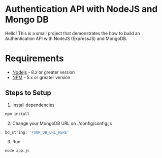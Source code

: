 # Authentication API with NodeJS and Mongo DB

Hello! This is a small project that demonstrates the how to build an Authentication API with NodeJS (ExpressJS) and MongoDB.

# Requirements
  - [Nodejs](https://nodejs.org) - 8.x or greater version
  - [NPM](https://www.npmjs.com/get-npm) - 5.x or greater version
  
## Steps to Setup

1. Install dependencies

```bash
npm install
```

2. Change your MongoDB URL on ./config/config.js

```bash
bd_string: 'YOUR_DB_URL_HERE'
```
3. Run 

```bash
node app.js
```
